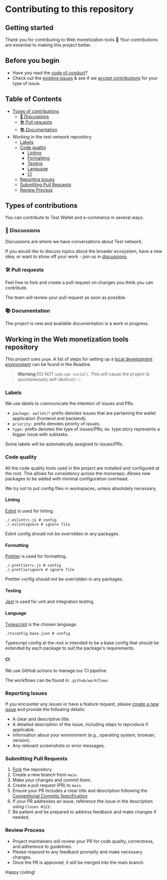 # Contributing to this repository <!-- omit in toc -->

## Getting started <!-- omit in toc -->

Thank you for contributing to Web monetization tools :tada: Your contributions are essential to making this project better.

## Before you begin

- Have you read the [code of conduct](CODE_OF_CONDUCT.md)?
- Check out the [existing issues](https://github.com/interledger/web-monetization-tools/issues) & see if we [accept contributions](#types-of-contributions) for your type of issue.

## Table of Contents <!-- omit in toc -->

- [Types of contributions](#types-of-contributions)
  - [:mega: Discussions](#mega-discussions)
  - [:hammer_and_wrench: Pull requests](#hammer_and_wrench-pull-requests)
  - [:books: Documentation](#books-documentation)
- Working in the test network repository
  - [Labels](#labels)
  - [Code quality](#code-quality)
    - [Linting](#linting)
    - [Formatting](#formatting)
    - [Testing](#testing)
    - [Language](#language)
    - [CI](#ci)
  - [Reporting Issues](#reporting-issues)
  - [Submitting Pull Requests](#submitting-pull-requests)
  - [Review Process](#review-process)

## Types of contributions

You can contribute to Test Wallet and e-commerce in several ways.

### :mega: Discussions

Discussions are where we have conversations about Test network.

If you would like to discuss topics about the broader ecosystem, have a new idea, or want to show off your work - join us in [discussions](https://github.com/interledger/web-monetization-tools/discussions).

### :hammer_and_wrench: Pull requests

Feel free to fork and create a pull request on changes you think you can contribute.

The team will review your pull request as soon as possible.

### :books: Documentation

The project is new and available documentation is a work in progress.


## Working in the Web monetization tools repository

This project uses `pnpm`. A list of steps for setting up a [local development environment](https://github.com/interledger/web-monetization-tools#local-development-environment) can be found in the Readme.

> **Warning**
> DO NOT use `npm install`. This will cause the project to spontaneously self-destruct :boom:.

### Labels

We use labels to communicate the intention of issues and PRs.

- `package: wallet/*` prefix denotes issues that are partaining the wallet application (frontend and backend);
- `priority:` prefix denotes pirority of issues.
- `type:` prefix denotes the type of issues/PRs, ex. type:story represents a bigger issue with subtasks.

Some labels will be automatically assigned to issues/PRs.

### Code quality

All the code quality tools used in the project are installed and configured at the root.
This allows for consistency across the monorepo. Allows new packages to be added with
minimal configuration overhead.

We try not to put config files in workspaces, unless absolutely necessary.

#### Linting

[Eslint](https://eslint.org/) is used for linting.

```shell
./.eslintrc.js # config
./.eslintignore # ignore file
```

Eslint config should not be overridden in any packages.

#### Formatting

[Prettier](https://prettier.io/) is used for formatting.

```shell
./.prettierrc.js # config
./.prettierignore # ignore file
```

Prettier config should not be overridden in any packages.

#### Testing

[Jest](https://jestjs.io/) is used for unit and integration testing.

#### Language

[Typescript](https://www.staging-typescript.org/) is the chosen language.

```shell
./tsconfig.base.json # config
```

Typescript config at the root is intended to be a base config that should be extended by
each package to suit the package's requirements.

#### CI

We use GitHub actions to manage our CI pipeline.

The workflows can be found in `.github/workflows`

### Reporting Issues

If you encounter any issues or have a feature request, please [create a new issue](https://github.com/interledger/web-monetization-tools/issues/new) and provide the following details:

- A clear and descriptive title.
- A detailed description of the issue, including steps to reproduce if applicable.
- Information about your environment (e.g., operating system, browser, version).
- Any relevant screenshots or error messages.

### Submitting Pull Requests

1. [Fork](https://github.com/interledger/web-monetization-tools) the repository.
2. Create a new branch from `main`.
3. Make your changes and commit them.
4. Create a pull request (PR) to `main`.
5. Ensure your PR includes a clear title and description following the [Conventional Commits Specification](https://www.conventionalcommits.org/en/v1.0.0/).
6. If your PR addresses an issue, reference the issue in the description using `Closes #123`.
7. Be patient and be prepared to address feedback and make changes if needed.

### Review Process

- Project maintainers will review your PR for code quality, correctness, and adherence to guidelines.
- Please respond to any feedback promptly and make necessary changes.
- Once the PR is approved, it will be merged into the main branch.

Happy coding!
